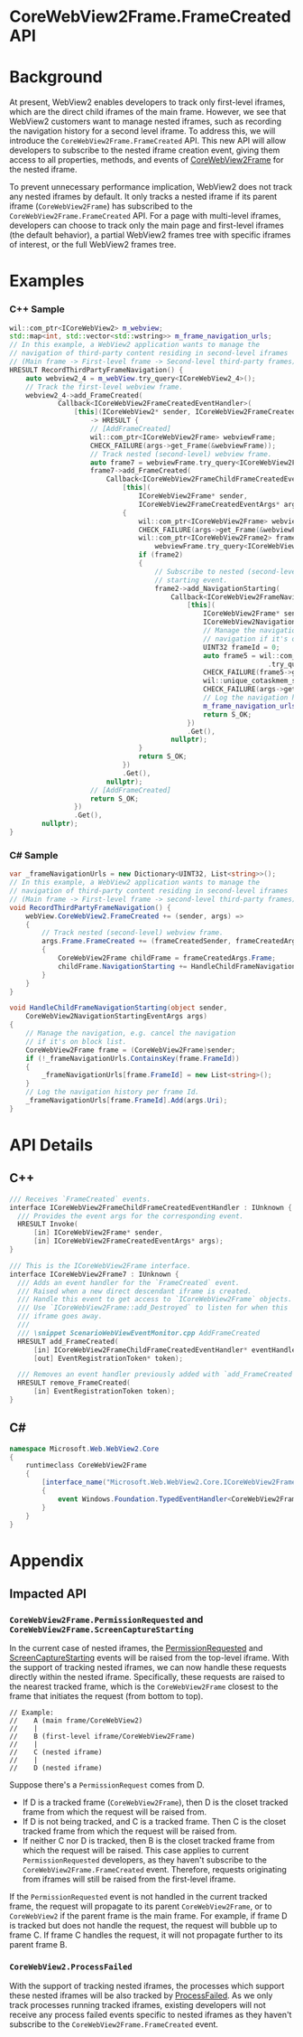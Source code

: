 CoreWebView2Frame.FrameCreated API
===

# Background
At present, WebView2 enables developers to track only first-level
iframes, which are the direct child iframes of the main frame.
However, we see that WebView2 customers want to manage nested
iframes, such as recording the navigation history for a second
level iframe. To address this, we will introduce the
`CoreWebView2Frame.FrameCreated` API. This new API will allow
developers to subscribe to the nested iframe creation event,
giving them access to all properties, methods, and events of
[CoreWebView2Frame](https://learn.microsoft.com/dotnet/api/microsoft.web.webview2.core.corewebview2frame)
for the nested iframe.

To prevent unnecessary performance implication, WebView2 does
not track any nested iframes by default. It only tracks a nested
iframe if its parent iframe (`CoreWebView2Frame`) has subscribed
to the `CoreWebView2Frame.FrameCreated` API. For a page with
multi-level iframes, developers can choose to track only the
main page and first-level iframes (the default behavior), a
partial WebView2 frames tree with specific iframes of interest,
or the full WebView2 frames tree.

# Examples
### C++ Sample
```cpp
wil::com_ptr<ICoreWebView2> m_webview;
std::map<int, std::vector<std::wstring>> m_frame_navigation_urls;
// In this example, a WebView2 application wants to manage the 
// navigation of third-party content residing in second-level iframes
// (Main frame -> First-level frame -> Second-level third-party frames).
HRESULT RecordThirdPartyFrameNavigation() {
    auto webview2_4 = m_webView.try_query<ICoreWebView2_4>();
    // Track the first-level webview frame.
    webview2_4->add_FrameCreated(
            Callback<ICoreWebView2FrameCreatedEventHandler>(
                [this](ICoreWebView2* sender, ICoreWebView2FrameCreatedEventArgs* args)
                    -> HRESULT {
                    // [AddFrameCreated]
                    wil::com_ptr<ICoreWebView2Frame> webviewFrame;
                    CHECK_FAILURE(args->get_Frame(&webviewFrame));
                    // Track nested (second-level) webview frame.
                    auto frame7 = webviewFrame.try_query<ICoreWebView2Frame7>();
                    frame7->add_FrameCreated(
                        Callback<ICoreWebView2FrameChildFrameCreatedEventHandler>(
                            [this](
                                ICoreWebView2Frame* sender,
                                ICoreWebView2FrameCreatedEventArgs* args) -> HRESULT
                            {
                                wil::com_ptr<ICoreWebView2Frame> webviewFrame;
                                CHECK_FAILURE(args->get_Frame(&webviewFrame));
                                wil::com_ptr<ICoreWebView2Frame2> frame2 = 
                                    webviewFrame.try_query<ICoreWebView2Frame2>();
                                if (frame2)
                                {
                                    // Subscribe to nested (second-level) webview frame navigation 
                                    // starting event.
                                    frame2->add_NavigationStarting(
                                        Callback<ICoreWebView2FrameNavigationStartingEventHandler>(
                                            [this](
                                                ICoreWebView2Frame* sender,
                                                ICoreWebView2NavigationStartingEventArgs* args) -> HRESULT {
                                                // Manage the navigation, e.g. cancel the 
                                                // navigation if it's on block list.
                                                UINT32 frameId = 0;
                                                auto frame5 = wil::com_ptr<ICoreWebView2Frame>(sender)
                                                                .try_query<ICoreWebView2Frame5>();
                                                CHECK_FAILURE(frame5->get_FrameId(&frameId));
                                                wil::unique_cotaskmem_string uri;
                                                CHECK_FAILURE(args->get_Uri(&uri));
                                                // Log the navigation history per frame Id.
                                                m_frame_navigation_urls[(int)frameId].push_back(uri.get());
                                                return S_OK;
                                            })
                                            .Get(),
                                        nullptr);
                                }
                                return S_OK;
                            })
                            .Get(),
                        nullptr);
                    // [AddFrameCreated]
                    return S_OK;
                })
                .Get(),
        nullptr);
}
```
### C# Sample
```c#
var _frameNavigationUrls = new Dictionary<UINT32, List<string>>();
// In this example, a WebView2 application wants to manage the 
// navigation of third-party content residing in second-level iframes
// (Main frame -> First-level frame -> second-level third-party frames).
void RecordThirdPartyFrameNavigation() {
    webView.CoreWebView2.FrameCreated += (sender, args) =>
    {
        // Track nested (second-level) webview frame.
        args.Frame.FrameCreated += (frameCreatedSender, frameCreatedArgs) => 
        {
            CoreWebView2Frame childFrame = frameCreatedArgs.Frame;
            childFrame.NavigationStarting += HandleChildFrameNavigationStarting;
        }
    }
}

void HandleChildFrameNavigationStarting(object sender, 
    CoreWebView2NavigationStartingEventArgs args)
{
    // Manage the navigation, e.g. cancel the navigation 
    // if it's on block list.
    CoreWebView2Frame frame = (CoreWebView2Frame)sender;
    if (!_frameNavigationUrls.ContainsKey(frame.FrameId))
    {
        _frameNavigationUrls[frame.FrameId] = new List<string>();
    }
    // Log the navigation history per frame Id. 
    _frameNavigationUrls[frame.FrameId].Add(args.Uri);
}
```

# API Details
## C++
```C++
/// Receives `FrameCreated` events.
interface ICoreWebView2FrameChildFrameCreatedEventHandler : IUnknown {
  /// Provides the event args for the corresponding event.
  HRESULT Invoke(
      [in] ICoreWebView2Frame* sender,
      [in] ICoreWebView2FrameCreatedEventArgs* args);
}

/// This is the ICoreWebView2Frame interface.
interface ICoreWebView2Frame7 : IUnknown {
  /// Adds an event handler for the `FrameCreated` event.
  /// Raised when a new direct descendant iframe is created.
  /// Handle this event to get access to `ICoreWebView2Frame` objects.
  /// Use `ICoreWebView2Frame::add_Destroyed` to listen for when this
  /// iframe goes away.
  /// 
  /// \snippet ScenarioWebViewEventMonitor.cpp AddFrameCreated
  HRESULT add_FrameCreated(
      [in] ICoreWebView2FrameChildFrameCreatedEventHandler* eventHandler,
      [out] EventRegistrationToken* token);

  /// Removes an event handler previously added with `add_FrameCreated`.
  HRESULT remove_FrameCreated(
      [in] EventRegistrationToken token);
}
```

## C#
```c#
namespace Microsoft.Web.WebView2.Core
{
    runtimeclass CoreWebView2Frame
    {
        [interface_name("Microsoft.Web.WebView2.Core.ICoreWebView2Frame7")]
        {
            event Windows.Foundation.TypedEventHandler<CoreWebView2Frame, CoreWebView2FrameCreatedEventArgs> FrameCreated;
        }
    }
}
```

# Appendix
## Impacted API
### `CoreWebView2Frame.PermissionRequested` and `CoreWebView2Frame.ScreenCaptureStarting`
In the current case of nested iframes, the [PermissionRequested](https://learn.microsoft.com/microsoft-edge/webview2/reference/winrt/microsoft_web_webview2_core/corewebview2frame#permissionrequested)
and [ScreenCaptureStarting](https://learn.microsoft.com/microsoft-edge/webview2/reference/winrt/microsoft_web_webview2_core/corewebview2frame#screencapturestarting)
events will be raised from the top-level iframe. With the support
of tracking nested iframes, we can now handle these requests directly
within the nested iframe. Specifically, these requests are raised to
the nearest tracked frame, which is the `CoreWebView2Frame` closest
to the frame that initiates the request (from bottom to top).
```
// Example:
//    A (main frame/CoreWebView2)
//    |
//    B (first-level iframe/CoreWebView2Frame)
//    |  
//    C (nested iframe)
//    |
//    D (nested iframe)
```
Suppose there's a `PermissionRequest` comes from D.
* If D is a tracked frame (`CoreWebView2Frame`), then D is the
closet tracked frame from which the request will be raised from.
* If D is not being tracked, and C is a tracked frame. Then C
is the closet tracked frame from which the request will be
raised from.
* If neither C nor D is tracked, then B is the closet tracked
frame from which the request will be raised. This case applies
to current `PermissionRequested` developers, as they haven't
subscribe to the `CoreWebView2Frame.FrameCreated` event.
Therefore, requests originating from iframes will still be
raised from the first-level iframe.

If the `PermissionRequested` event is not handled in the current
tracked frame, the request will propagate to its parent
`CoreWebView2Frame`, or to `CoreWebView2` if the parent frame
is the main frame. For example, if frame D is tracked but does
not handle the request, the request will bubble up to frame C.
If frame C handles the request, it will not propagate further
to its parent frame B.

### `CoreWebView2.ProcessFailed`
With the support of tracking nested iframes, the processes
which support these nested iframes will be also tracked by
[ProcessFailed](https://learn.microsoft.com/dotnet/api/microsoft.web.webview2.core.corewebview2.processfailed).
As we only track processes running tracked iframes, existing
developers will not receive any process failed events specific
to nested iframes as they haven't subscribe to the 
`CoreWebView2Frame.FrameCreated` event.
